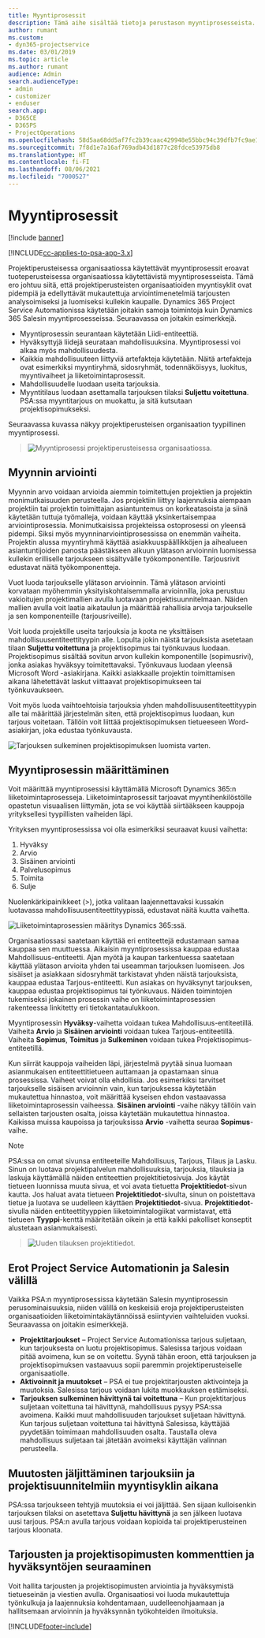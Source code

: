 ```yaml
---
title: Myyntiprosessit
description: Tämä aihe sisältää tietoja perustason myyntiprosesseista.
author: rumant
ms.custom:
- dyn365-projectservice
ms.date: 03/01/2019
ms.topic: article
ms.author: rumant
audience: Admin
search.audienceType:
- admin
- customizer
- enduser
search.app:
- D365CE
- D365PS
- ProjectOperations
ms.openlocfilehash: 58d5aa68dd5af7fc2b39caac429948e55bbc94c39dfb7fc9ae15a37cc3c92ce6
ms.sourcegitcommit: 7f8d1e7a16af769adb43d1877c28fdce53975db8
ms.translationtype: HT
ms.contentlocale: fi-FI
ms.lasthandoff: 08/06/2021
ms.locfileid: "7000527"
---
```

# <a name="sales-processes"></a>Myyntiprosessit

[!include [banner](../includes/psa-now-project-operations.md)]

[!INCLUDE[cc-applies-to-psa-app-3.x](../includes/cc-applies-to-psa-app-3x.md)]

Projektiperusteisessa organisaatiossa käytettävät myyntiprosessit eroavat tuoteperusteisessa organisaatiossa käytettävistä myyntiprosesseista. Tämä ero johtuu siitä, että projektiperusteisten organisaatioiden myyntisyklit ovat pidempiä ja edellyttävät mukautettuja arviointimenetelmiä tarjousten analysoimiseksi ja luomiseksi kullekin kaupalle. Dynamics 365 Project Service Automationissa käytetään joitakin samoja toimintoja kuin Dynamics 365 Salesin myyntiprosesseissa. Seuraavassa on joitakin esimerkkejä.

- Myyntiprosessin seurantaan käytetään Liidi-entiteettiä.
- Hyväksyttyjä liidejä seurataan mahdollisuuksina. Myyntiprosessi voi alkaa myös mahdollisuudesta.
- Kaikkia mahdollisuuteen liittyviä artefakteja käytetään. Näitä artefakteja ovat esimerkiksi myyntiryhmä, sidosryhmät, todennäköisyys, luokitus, myyntivaiheet ja liiketoimintaprosessit.
- Mahdollisuudelle luodaan useita tarjouksia.
- Myyntitilaus luodaan asettamalla tarjouksen tilaksi **Suljettu voitettuna**. PSA:ssa myyntitarjous on muokattu, ja sitä kutsutaan projektisopimukseksi.

Seuraavassa kuvassa näkyy projektiperusteisen organisaation tyypillinen myyntiprosessi.

> ![Myyntiprosessi projektiperusteisessa organisaatiossa.](media/basic-guide-1.png)

## <a name="estimating-a-sale"></a>Myynnin arviointi
Myynnin arvo voidaan arvioida aiemmin toimitettujen projektien ja projektin monimutkaisuuden perusteella. Jos projektiin liittyy laajennuksia aiempaan projektiin tai projektin toimittajan asiantuntemus on korkeatasoista ja siinä käytetään tuttuja työmalleja, voidaan käyttää yksinkertaisempaa arviointiprosessia. Monimutkaisissa projekteissa ostoprosessi on yleensä pidempi. Siksi myös myynninarviointiprosessissa on enemmän vaiheita. Projektin alussa myyntiryhmä käyttää asiakkuuspäällikköjen ja aihealueen asiantuntijoiden panosta päästäkseen alkuun ylätason arvioinnin luomisessa kullekin erilliselle tarjoukseen sisältyvälle työkomponentille. Tarjousrivit edustavat näitä työkomponentteja. 

Vuot luoda tarjoukselle ylätason arvioinnin. Tämä ylätason arviointi korvataan myöhemmin yksityiskohtaisemmalla arvioinnilla, joka perustuu vakioitujen projektimallien avulla luotavaan projektisuunnitelmaan. Näiden mallien avulla voit laatia aikataulun ja määrittää rahallisia arvoja tarjoukselle ja sen komponenteille (tarjousriveille). 

Voit luoda projektille useita tarjouksia ja koota ne yksittäisen mahdollisuusentiteettityypin alle. Lopulta jokin näistä tarjouksista asetetaan tilaan **Suljettu voitettuna** ja projektisopimus tai työnkuvaus luodaan. Projektisopimus sisältää sovitun arvon kullekin komponentille (sopimusrivi), jonka asiakas hyväksyy toimitettavaksi. Työnkuvaus luodaan yleensä Microsoft Word -asiakirjana. Kaikki asiakkaalle projektin toimittamisen aikana lähetettävät laskut viittaavat projektisopimukseen tai työnkuvaukseen.

Voit myös luoda vaihtoehtoisia tarjouksia yhden mahdollisuusentiteettityypin alle tai määrittää järjestelmän siten, että projektisopimus luodaan, kun tarjous voitetaan. Tällöin voit liittää projektisopimuksen tietueeseen Word-asiakirjan, joka edustaa työnkuvausta.

![Tarjouksen sulkeminen projektisopimuksen luomista varten.](media/basic-guide-2.png)

## <a name="configuring-the-sales-process"></a>Myyntiprosessin määrittäminen
Voit määrittää myyntiprosessisi käyttämällä Microsoft Dynamics 365:n liiketoimintaprosesseja. Liiketoimintaprosessit tarjoavat myyntihenkilöstölle opastetun visuaalisen liittymän, jota se voi käyttää siirtääkseen kauppoja yrityksellesi tyypillisten vaiheiden läpi.

Yrityksen myyntiprosessissa voi olla esimerkiksi seuraavat kuusi vaihetta:

1. Hyväksy
2. Arvio
3. Sisäinen arviointi
4. Palvelusopimus
5. Toimita
6. Sulje

Nuolenkärkipainikkeet (\>), jotka valitaan laajennettavaksi kussakin luotavassa mahdollisuusentiteettityypissä, edustavat näitä kuutta vaihetta.

![Liiketoimintaprosessien määritys Dynamics 365:ssä.](media/basic-guide-3.png)
 
Organisaatiossasi saatetaan käyttää eri entiteettejä edustamaan samaa kauppaa sen muuttuessa. Aikaisin myyntiprosessissa kauppaa edustaa Mahdollisuus-entiteetti. Ajan myötä ja kaupan tarkentuessa saatetaan käyttää ylätason arvioita yhden tai useamman tarjouksen luomiseen. Jos sisäiset ja asiakkaan sidosryhmät tarkistavat yhden näistä tarjouksista, kauppaa edustaa Tarjous-entiteetti. Kun asiakas on hyväksynyt tarjouksen, kauppaa edustaa projektisopimus tai työnkuvaus. Näiden toimintojen tukemiseksi jokainen prosessin vaihe on liiketoimintaprosessien rakenteessa linkitetty eri tietokantataulukkoon.

Myyntiprosessin **Hyväksy**-vaihetta voidaan tukea Mahdollisuus-entiteetillä. Vaiheita **Arvio** ja **Sisäinen arviointi** voidaan tukea Tarjous-entiteetillä. Vaiheita **Sopimus**, **Toimitus** ja **Sulkeminen** voidaan tukea Projektisopimus-entiteetillä.

Kun siirrät kauppoja vaiheiden läpi, järjestelmä pyytää sinua luomaan asianmukaisen entiteettitietueen auttamaan ja opastamaan sinua prosessissa. Vaiheet voivat olla ehdollisia. Jos esimerkiksi tarvitset tarjoukselle sisäisen arvioinnin vain, kun tarjouksessa käytetään mukautettua hinnastoa, voit määrittää kyseisen ehdon vastaavassa liiketoimintaprosessin vaiheessa. **Sisäinen arviointi** -vaihe näkyy tällöin vain sellaisten tarjousten osalta, joissa käytetään mukautettua hinnastoa. Kaikissa muissa kaupoissa ja tarjouksissa **Arvio** -vaihetta seuraa **Sopimus**-vaihe.

> [!NOTE]
> PSA:ssa on omat sivunsa entiteeteille Mahdollisuus, Tarjous, Tilaus ja Lasku. Sinun on luotava projektipalvelun mahdollisuuksia, tarjouksia, tilauksia ja laskuja käyttämällä näiden entiteettien projektitietosivuja. Jos käytät tietueen luonnissa muuta sivua, et voi avata tietuetta **Projektitiedot**-sivun kautta. Jos haluat avata tietueen **Projektitiedot**-sivulta, sinun on poistettava tietue ja luotava se uudelleen käyttäen **Projektitiedot**-sivua. **Projektitiedot**-sivulla näiden entiteettityyppien liiketoimintalogiikat varmistavat, että tietueen **Tyyppi**-kenttä määritetään oikein ja että kaikki pakolliset konseptit alustetaan asianmukaisesti.

> ![Uuden tilauksen projektitiedot.](media/basic-guide-4.png)
 
## <a name="differences-between-project-service-automation-and-sales"></a>Erot Project Service Automationin ja Salesin välillä
Vaikka PSA:n myyntiprosessissa käytetään Salesin myyntiprosessin perusominaisuuksia, niiden välillä on keskeisiä eroja projektiperusteisten organisaatioiden liiketoimintakäytännöissä esiintyvien vaihteluiden vuoksi. Seuraavassa on joitakin esimerkkejä.

- **Projektitarjoukset** – Project Service Automationissa tarjous suljetaan, kun tarjouksesta on luotu projektisopimus. Salesissa tarjous voidaan pitää avoimena, kun se on voitettu. Syynä tähän eroon, että tarjouksen ja projektisopimuksen vastaavuus sopii paremmin projektiperusteiselle organisaatiolle. 
- **Aktivoinnit ja muutokset** – PSA ei tue projektitarjousten aktivointeja ja muutoksia. Salesissa tarjous voidaan lukita muokkauksen estämiseksi.
- **Tarjouksen sulkeminen hävittynä tai voitettuna** – Kun projektitarjous suljetaan voitettuna tai hävittynä, mahdollisuus pysyy PSA:ssa avoimena. Kaikki muut mahdollisuuden tarjoukset suljetaan hävittynä. Kun tarjous suljetaan voitettuna tai hävittynä Salesissa, käyttäjää pyydetään toimimaan mahdollisuuden osalta. Taustalla oleva mahdollisuus suljetaan tai jätetään avoimeksi käyttäjän valinnan perusteella.

## <a name="tracking-revisions-to-quotes-and-project-plans-in-the-sales-cycle"></a>Muutosten jäljittäminen tarjouksiin ja projektisuunnitelmiin myyntisyklin aikana
PSA:ssa tarjoukseen tehtyjä muutoksia ei voi jäljittää. Sen sijaan kulloisenkin tarjouksen tilaksi on asetettava **Suljettu hävittynä** ja sen jälkeen luotava uusi tarjous. PSA:n avulla tarjous voidaan kopioida tai projektiperusteinen tarjous kloonata.

## <a name="tracking-comments-and-approvals-of-quotes-and-project-contracts"></a>Tarjousten ja projektisopimusten kommenttien ja hyväksyntöjen seuraaminen
Voit hallita tarjousten ja projektisopimusten arviointia ja hyväksymistä tietueseinän ja viestien avulla. Organisaatiosi voi luoda mukautettuja työnkulkuja ja laajennuksia kohdentamaan, uudelleenohjaamaan ja hallitsemaan arvioinnin ja hyväksynnän työkohteiden ilmoituksia.


[!INCLUDE[footer-include](../includes/footer-banner.md)]